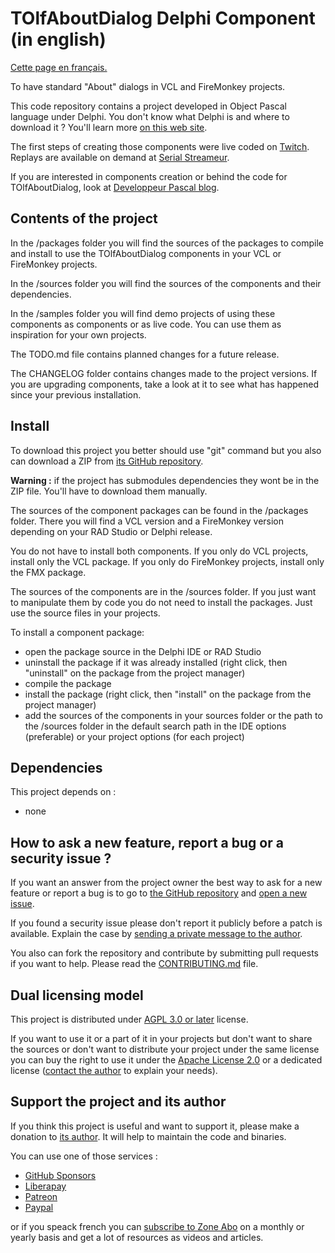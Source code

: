 # TOlfAboutDialog Delphi Component (in english)

[Cette page en français.](LISEZMOI.md)

To have standard "About" dialogs in VCL and FireMonkey projects.

This code repository contains a project developed in Object Pascal language under Delphi. You don't know what Delphi is and where to download it ? You'll learn more [on this web site](https://delphi-resources.developpeur-pascal.fr/).

The first steps of creating those components were live coded on [Twitch](https://www.twitch.tv/patrickpremartin). Replays are available on demand at [Serial Streameur](https://serialstreameur.fr/boite-de-dialogue-a-propos-composant-delphi-vcl-et-fmx.html).

If you are interested in components creation or behind the code for TOlfAboutDialog, look at [Developpeur Pascal blog](https://developpeur-pascal.fr/boite-de-dialogue-a-propos-de.html).

## Contents of the project

In the /packages folder you will find the sources of the packages to compile and install to use the TOlfAboutDialog components in your VCL or FireMonkey projects.

In the /sources folder you will find the sources of the components and their dependencies.

In the /samples folder you will find demo projects of using these components as components or as live code. You can use them as inspiration for your own projects.

The TODO.md file contains planned changes for a future release.

The CHANGELOG folder contains changes made to the project versions. If you are upgrading components, take a look at it to see what has happened since your previous installation.

## Install

To download this project you better should use "git" command but you also can download a ZIP from [its GitHub repository](https://github.com/DeveloppeurPascal/AboutDialog-Delphi-Component).

**Warning :** if the project has submodules dependencies they wont be in the ZIP file. You'll have to download them manually.

The sources of the component packages can be found in the /packages folder. There you will find a VCL version and a FireMonkey version depending on your RAD Studio or Delphi release.

You do not have to install both components. If you only do VCL projects, install only the VCL package. If you only do FireMonkey projects, install only the FMX package.

The sources of the components are in the /sources folder. If you just want to manipulate them by code you do not need to install the packages. Just use the source files in your projects.

To install a component package:
- open the package source in the Delphi IDE or RAD Studio
- uninstall the package if it was already installed (right click, then "uninstall" on the package from the project manager)
- compile the package
- install the package (right click, then "install" on the package from the project manager)
- add the sources of the components in your sources folder or the path to the /sources folder in the default search path in the IDE options (preferable) or your project options (for each project)

## Dependencies

This project depends on :

* none

## How to ask a new feature, report a bug or a security issue ?

If you want an answer from the project owner the best way to ask for a new feature or report a bug is to go to [the GitHub repository](https://github.com/DeveloppeurPascal/AboutDialog-Delphi-Component) and [open a new issue](https://github.com/DeveloppeurPascal/AboutDialog-Delphi-Component/issues).

If you found a security issue please don't report it publicly before a patch is available. Explain the case by [sending a private message to the author](https://developpeur-pascal.fr/nous-contacter.php).

You also can fork the repository and contribute by submitting pull requests if you want to help. Please read the [CONTRIBUTING.md](CONTRIBUTING.md) file.

## Dual licensing model

This project is distributed under [AGPL 3.0 or later](https://choosealicense.com/licenses/agpl-3.0/) license.

If you want to use it or a part of it in your projects but don't want to share the sources or don't want to distribute your project under the same license you can buy the right to use it under the [Apache License 2.0](https://choosealicense.com/licenses/apache-2.0/) or a dedicated license ([contact the author](https://developpeur-pascal.fr/nous-contacter.php) to explain your needs).

## Support the project and its author

If you think this project is useful and want to support it, please make a donation to [its author](https://github.com/DeveloppeurPascal). It will help to maintain the code and binaries.

You can use one of those services :

* [GitHub Sponsors](https://github.com/sponsors/DeveloppeurPascal)
* [Liberapay](https://liberapay.com/PatrickPremartin)
* [Patreon](https://www.patreon.com/patrickpremartin)
* [Paypal](https://www.paypal.com/paypalme/patrickpremartin)

or if you speack french you can [subscribe to Zone Abo](https://zone-abo.fr/nos-abonnements.php) on a monthly or yearly basis and get a lot of resources as videos and articles.
